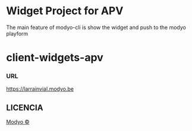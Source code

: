 # Widget Project for  APV

The main feature of modyo-cli is show the widget and push to the modyo playform


# client-widgets-apv

 
### URL
https://larrainvial.modyo.be
 
<!--- ### INTEGRACIONES
|   Método  | Ruta                                                                                     |
|:----------|:-----------------------------------------------------------------------------------------|
|   `GET`   | `{api.url}/******/******?key=value`  |
|   `POST`   | `{api.url}/******/email`        |
 
### FUNCIONALIDADES PLATAFORMA MODYO
- Aplicación Formularios Certificación y Producción: ID `90201b79-ce56-4463-90d8-7d91ec2034e3`
 
### ESTRUCTURA DE ARCHIVOS
- Nombre Widget: APV
 
## VARIABLES DE ENTRADA
- LocalStorage: No aplica
- Url Params: No aplica
- Cookies: No aplica
 
## VARIABLES DE SALIDA
- LocalStorage: No aplica
- Url Params: No aplica
- Cookies: No aplica

--->
 
## LICENCIA
[Modyo ©](LICENSE.md)

